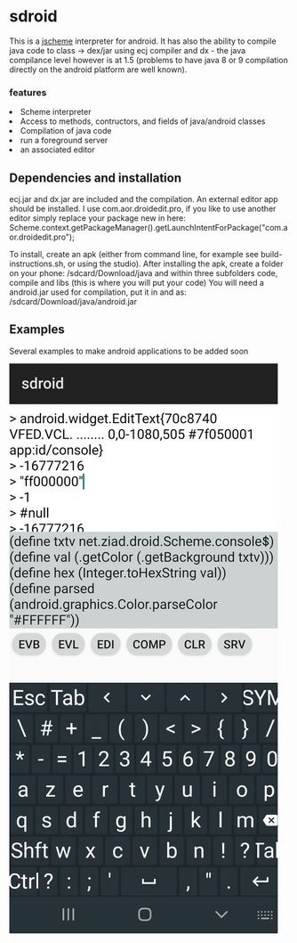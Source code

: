 # sdroid

This is a <a href="jscheme https://norvig.com/jscheme.html">jscheme</a> interpreter for android.
It has also the ability to compile java code to class ->  dex/jar using ecj compiler and dx - the java compilance level
however is at 1.5 (problems to have java  8 or 9 compilation directly on the android platform are well known).


### features
 <li>Scheme interpreter</li>
 <li>Access to methods, contructors, and fields of java/android classes</li>
 <li>Compilation of java code</li>
 <li>run a foreground server</li>
 <li>an associated editor</li>

## Dependencies and installation

  ecj.jar and dx.jar are included and the compilation.
  An external editor app should be installed.
  I use com.aor.droidedit.pro, if you like to use another
  editor simply replace your package new in here:
  Scheme.context.getPackageManager().getLaunchIntentForPackage("com.aor.droidedit.pro");

To install, create an apk (either from command line, for example see build-instructions.sh,
or using the studio).
After installing the apk, create a folder on your phone:
/sdcard/Download/java and within three subfolders code, compile and libs (this is where you will put your code)
You will need a android.jar used for compilation, put it in and as: /sdcard/Download/java/android.jar


## Examples

Several examples to make android applications to be added soon

<img src="/res/screen.png" alt="jscheme">